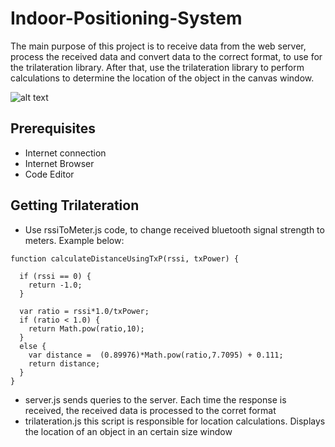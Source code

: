 # Indoor-Positioning-System
The main purpose of this project is to receive data from the web server, process the received data and convert data to the correct format, to use for the trilateration library. After that, use the trilateration library to perform calculations to determine the location of the object in the canvas window.

![alt text](http://bits.citrusbyte.com/images/posts/2015-02-23-beacons-trilateration.png)
 
## Prerequisites
* Internet connection
* Internet Browser
* Code Editor

## Getting Trilateration

* Use rssiToMeter.js code, to change received bluetooth signal strength to meters. Example below:
```
function calculateDistanceUsingTxP(rssi, txPower) {

  if (rssi == 0) {
    return -1.0;
  }

  var ratio = rssi*1.0/txPower;
  if (ratio < 1.0) {
    return Math.pow(ratio,10);
  }
  else {
    var distance =  (0.89976)*Math.pow(ratio,7.7095) + 0.111;
    return distance;
  }
}
```
* server.js sends queries to the server. Each time the response is received, the received data is processed to the corret format
* trilateration.js this script is responsible for location calculations. Displays the location of an object in an certain size window
